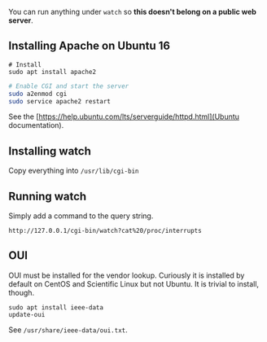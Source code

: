 You can run anything under `watch` so __this doesn't belong on a public web server__.

## Installing Apache on Ubuntu 16
```
# Install
sudo apt install apache2
```

```bash
# Enable CGI and start the server
sudo a2enmod cgi
sudo service apache2 restart
```

See the [https://help.ubuntu.com/lts/serverguide/httpd.html](Ubuntu documentation).

## Installing watch
Copy everything into `/usr/lib/cgi-bin`

## Running watch
Simply add a command to the query string.
```
http://127.0.0.1/cgi-bin/watch?cat%20/proc/interrupts
```

## OUI
OUI must be installed for the vendor lookup. Curiously it is installed by
default on CentOS and Scientific Linux but not Ubuntu. It is trivial to
install, though.

```
sudo apt install ieee-data
update-oui
```

See `/usr/share/ieee-data/oui.txt`.
